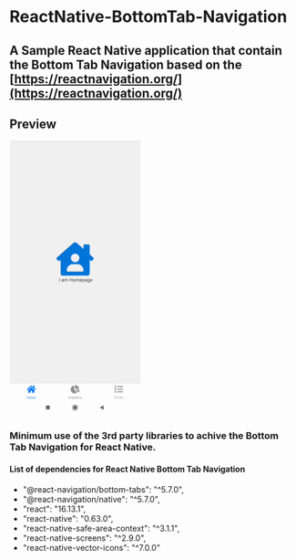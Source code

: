 # ReactNative-BottomTab-Navigation

## A Sample React Native application that contain the Bottom Tab Navigation based on the [https://reactnavigation.org/](https://reactnavigation.org/) 

Preview                                                                        
------------------------------------------------------------------------------ 
![](https://github.com/2cool2envy/fkbestOffers/blob/master/app.gif?raw=true)   


### Minimum use of the 3rd party libraries to achive the Bottom Tab Navigation for React Native.

#### List of dependencies for React Native Bottom Tab Navigation

* "@react-navigation/bottom-tabs": "^5.7.0",
* "@react-navigation/native": "^5.7.0",
*  "react": "16.13.1",
*  "react-native": "0.63.0",
*  "react-native-safe-area-context": "^3.1.1",
*  "react-native-screens": "^2.9.0",
*  "react-native-vector-icons": "^7.0.0"

